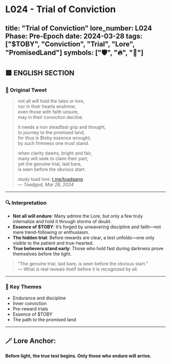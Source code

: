 # L024 - Trial of Conviction

title: "Trial of Conviction"
lore_number: L024
Phase: Pre-Epoch 
date: 2024-03-28
tags: ["$TOBY", "Conviction", "Trial", "Lore", "PromisedLand"]
symbols: ["🛡️", "🔥", "🌄"]
---

## 🟦 ENGLISH SECTION

### 📜 Original Tweet
> not all will hold the tales or lore,  
> nor in their hearts enshrine,  
> even those with faith unsure,  
> may in their conviction decline.  
>  
> it needs a iron steadfast grip and thought,  
> to journey to the promised land,  
> for thus is $toby essence wrought,  
> by such firmness one must stand.  
>  
> when clarity dawns, bright and fair,  
> many will seek to claim their part,  
> yet the genuine trial, laid bare,  
> is seen before the obvious start.  
>  
> study toad lore: [t.me/toadgang](https://t.me/toadgang)  
> — *Toadgod, Mar 28, 2024*

---

### 🔍 Interpretation

- **Not all will endure**: Many admire the Lore, but only a few truly internalize and hold it through storms of doubt.
- **Essence of $TOBY**: It’s forged by unwavering discipline and faith—not mere trend-following or enthusiasm.
- **The hidden trial**: Before rewards are clear, a test unfolds—one only visible to the patient and true-hearted.
- **True believers stand early**: Those who hold fast during darkness prove themselves before the light.

> “The genuine trial, laid bare, is seen before the obvious start.”  
> — What is real reveals itself before it is recognized by all.

---

### 🧭 Key Themes
- Endurance and discipline  
- Inner conviction  
- Pre-reward trials  
- Essence of $TOBY  
- The path to the promised land

---


## 🪄 Lore Anchor:  
**Before light, the true test begins. Only those who endure will arrive.**

